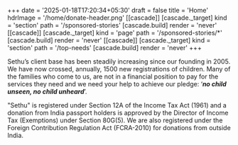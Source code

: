 +++
date = '2025-01-18T17:20:34+05:30'
draft = false
title = 'Home'
hdrImage = '/home/donate-header.png'
[[cascade]]
  [cascade._target]
  kind = 'section'
  path = '/sponsored-stories'
  [cascade.build]
  render = 'never'
[[cascade]]
  [cascade._target]
  kind = 'page'
  path = '/sponsored-stories/*'
  [cascade.build]
  render = 'never'
[[cascade]]
  [cascade._target]
  kind = 'section'
  path = '/top-needs'
  [cascade.build]
  render = 'never'
+++

Sethu’s client base has been steadily increasing since our founding in 2005. We have now crossed, annually, 1500 new registrations of children. Many of the families who come to us, are not in a financial position to pay for the services they need and we need your help to achieve our pledge: ‘**_no child unseen, no child unheard_**’.

"Sethu" is registered under Section 12A of the Income Tax Act (1961) and a donation from India passport holders is approved by the Director of Income Tax (Exemptions) under Section 80G(5). We are also registered under the Foreign Contribution Regulation Act (FCRA-2010) for donations from outside India.